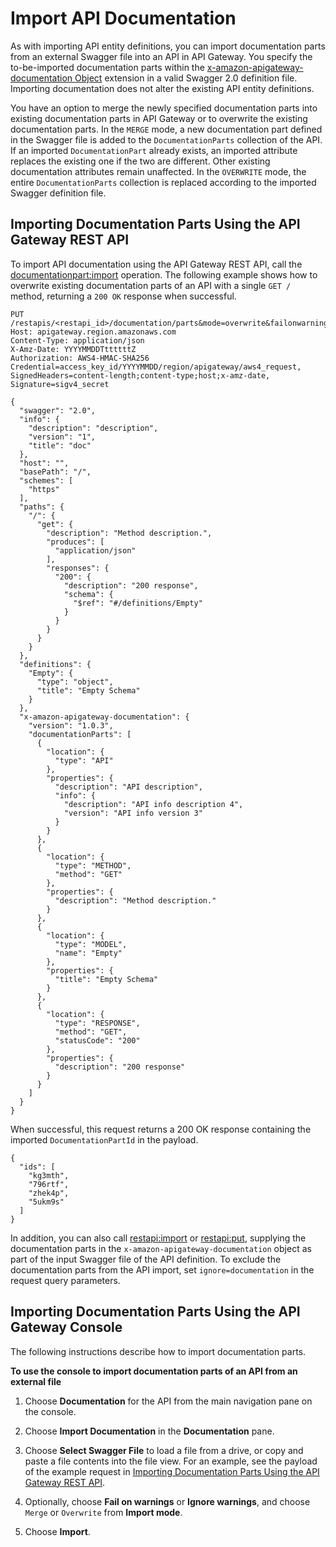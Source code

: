 # Import API Documentation<a name="api-gateway-documenting-api-quick-start-import-export"></a>

 As with importing API entity definitions, you can import documentation parts from an external Swagger file into an API in API Gateway\. You specify the to\-be\-imported documentation parts within the [x\-amazon\-apigateway\-documentation Object](api-gateway-swagger-extensions-documentation.md) extension in a valid Swagger 2\.0 definition file\. Importing documentation does not alter the existing API entity definitions\.

You have an option to merge the newly specified documentation parts into existing documentation parts in API Gateway or to overwrite the existing documentation parts\. In the `MERGE` mode, a new documentation part defined in the Swagger file is added to the `DocumentationParts` collection of the API\. If an imported `DocumentationPart` already exists, an imported attribute replaces the existing one if the two are different\. Other existing documentation attributes remain unaffected\. In the `OVERWRITE` mode, the entire `DocumentationParts` collection is replaced according to the imported Swagger definition file\.

## Importing Documentation Parts Using the API Gateway REST API<a name="api-gateway-importing-api-with-swagger-file-using-rest-api"></a>

To import API documentation using the API Gateway REST API, call the [documentationpart:import](https://docs.aws.amazon.com/apigateway/api-reference/link-relation/documentationpart-import/) operation\. The following example shows how to overwrite existing documentation parts of an API with a single `GET / ` method, returning a `200 OK` response when successful\.

```
PUT /restapis/<restapi_id>/documentation/parts&mode=overwrite&failonwarnings=true
Host: apigateway.region.amazonaws.com
Content-Type: application/json
X-Amz-Date: YYYYMMDDTttttttZ
Authorization: AWS4-HMAC-SHA256 Credential=access_key_id/YYYYMMDD/region/apigateway/aws4_request, SignedHeaders=content-length;content-type;host;x-amz-date, Signature=sigv4_secret

{
  "swagger": "2.0",
  "info": {
    "description": "description",
    "version": "1",
    "title": "doc"
  },
  "host": "",
  "basePath": "/",
  "schemes": [
    "https"
  ],
  "paths": {
    "/": {
      "get": {
        "description": "Method description.",
        "produces": [
          "application/json"
        ],
        "responses": {
          "200": {
            "description": "200 response",
            "schema": {
              "$ref": "#/definitions/Empty"
            }
          }
        }
      }
    }
  },
  "definitions": {
    "Empty": {
      "type": "object",
      "title": "Empty Schema"
    }
  },
  "x-amazon-apigateway-documentation": {
    "version": "1.0.3",
    "documentationParts": [
      {
        "location": {
          "type": "API"
        },
        "properties": {
          "description": "API description",
          "info": {
            "description": "API info description 4",
            "version": "API info version 3"
          }
        }
      },
      {
        "location": {
          "type": "METHOD",
          "method": "GET"
        },
        "properties": {
          "description": "Method description."
        }
      },
      {
        "location": {
          "type": "MODEL",
          "name": "Empty"
        },
        "properties": {
          "title": "Empty Schema"
        }
      },
      {
        "location": {
          "type": "RESPONSE",
          "method": "GET",
          "statusCode": "200"
        },
        "properties": {
          "description": "200 response"
        }
      }
    ]
  }
}
```

When successful, this request returns a 200 OK response containing the imported `DocumentationPartId` in the payload\.

```
{
  "ids": [
    "kg3mth",
    "796rtf",
    "zhek4p",
    "5ukm9s"
  ]
}
```

In addition, you can also call [restapi:import](https://docs.aws.amazon.com/apigateway/api-reference/link-relation/restapi-import/) or [restapi:put](https://docs.aws.amazon.com/apigateway/api-reference/link-relation/restapi-put/), supplying the documentation parts in the `x-amazon-apigateway-documentation` object as part of the input Swagger file of the API definition\. To exclude the documentation parts from the API import, set `ignore=documentation` in the request query parameters\.

## Importing Documentation Parts Using the API Gateway Console<a name="api-gateway-importing-api-with-swagger-file-using-console"></a>

The following instructions describe how to import documentation parts\.

**To use the console to import documentation parts of an API from an external file**

1. Choose **Documentation** for the API from the main navigation pane on the console\.

1. Choose **Import Documentation** in the **Documentation** pane\.

1. Choose **Select Swagger File** to load a file from a drive, or copy and paste a file contents into the file view\. For an example, see the payload of the example request in [Importing Documentation Parts Using the API Gateway REST API](#api-gateway-importing-api-with-swagger-file-using-rest-api)\.

1. Optionally, choose **Fail on warnings** or **Ignore warnings**, and choose `Merge` or `Overwrite` from **Import mode**\.

1. Choose **Import**\.